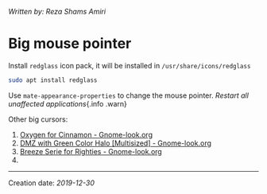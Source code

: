 _Written by: Reza Shams Amiri_
# Big mouse pointer

Install `redglass` icon pack, it will be installed in `/usr/share/icons/redglass`

``` sh
sudo apt install redglass
```

Use `mate-appearance-properties` to change the mouse pointer. 
_Restart all unaffected applications_{.info .warn}


Other big cursors:
1. [Oxygen for Cinnamon - Gnome-look.org][OFCGLO]
2. [DMZ with Green Color Halo [Multisized] - Gnome-look.org][DWGCHMGLO]
3. [Breeze Serie for Righties - Gnome-look.org][BSFRGLO]
4. 
* * *
Creation date: _2019-12-30_

[OFCGLO]: https://www.gnome-look.org/p/999872/
[DWGCHMGLO]: https://www.gnome-look.org/p/999804/
[BSFRGLO]: https://www.gnome-look.org/p/999991/
